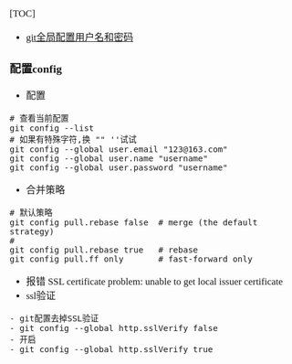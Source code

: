 <span  style="font-family: Simsun,serif; font-size: 17px; ">

[TOC]
- [git全局配置用户名和密码](https://blog.csdn.net/weixin_36238982/article/details/113025096)

### 配置config

- 配置
~~~
# 查看当前配置
git config --list
# 如果有特殊字符,换 "" ''试试
git config --global user.email "123@163.com"
git config --global user.name "username"
git config --global user.password "username"
~~~
- 合并策略
~~~
# 默认策略
git config pull.rebase false  # merge (the default strategy)
# 
git config pull.rebase true   # rebase
git config pull.ff only       # fast-forward only
~~~
- 报错 SSL certificate problem: unable to get local issuer certificate
- ssl验证
~~~
- git配置去掉SSL验证
- git config --global http.sslVerify false
- 开启
- git config --global http.sslVerify true
~~~
</span>